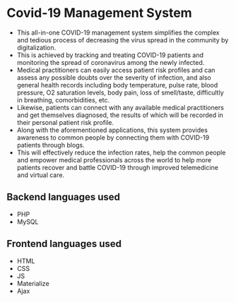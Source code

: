 # Covid-19 Management System
- This all-in-one COVID-19 management system simplifies the complex and tedious process of decreasing the virus spread in the community by digitalization.
- This is achieved by tracking and treating COVID-19 patients and monitoring the spread of coronavirus among the newly infected. 
- Medical practitioners can easily access patient risk profiles and can assess any possible doubts over the severity of infection, and also general health records including body temperature, pulse rate, blood pressure, O2 saturation levels, body pain, loss of smell/taste, difficultly in breathing, comorbidities, etc. 
- Likewise, patients can connect with any available medical practitioners and get themselves diagnosed, the results of which will be recorded in their personal patient risk profile. 
- Along with the aforementioned applications, this system provides awareness to common people by connecting them with COVID-19 patients through blogs. 
- This will effectively reduce the infection rates, help the common people and empower medical professionals across the world to help more patients recover and battle COVID-19 through improved telemedicine and virtual care.

## Backend languages used
- PHP
- MySQL

## Frontend languages used 
- HTML
- CSS
- JS
- Materialize
- Ajax


